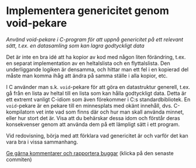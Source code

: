 # Implementera genericitet genom void-pekare 

_Använd void-pekare i C-program för att uppnå genericitet på ett relevant sätt, t.ex. en datasamling som kan lagra godtyckligt data_

Det är inte en bra idé att ha kopior av kod med någon liten
förändring, t.ex. en separat implementation av en heltalslista och
en flyttalslista. Den underliggande logiken är densamma, och
hittar man ett fel i en kopierad del måste man komma ihåg att
ändra på samma ställe i alla kopior, etc.

I C använder man s.k. `void`-pekare för att göra en datastruktur
generell, t.ex. gå från en lista av heltal till en lista som kan
hålla godtyckligt data. Detta är ett extremt vanligt C-idiom som
även förekommer i C:s standardbibliotek. En `void`-pekare är en
pekare till en minnesplats med okänt innehåll, dvs. C-kompilatorn
vet inte vad som finns där och hur man skall använda minnet, eller
hur stort det är. Visa att du behärskar dessa idom och förstår
deras konsekvenser genom att använda dem på ett lämpligt sätt i
ett program.

Vid redovisning, börja med att förklara vad genericitet är och 
varför det kan vara bra i vissa sammanhang.

[Ge gärna kommentarer och rapportera buggar](https://github.com/IOOPM-UU/achievements/commits/master/E10.md) (klicka på den senaste commiten)
